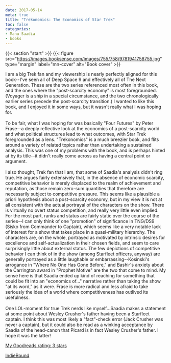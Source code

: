```yaml
---
date: 2017-05-14
meta: true
title: "Trekonomics: The Economics of Star Trek"
toc: false
categories:
- Manu Saadia
- books
---
```


{{< section "start" >}}
{{< figure src="https://images.booksense.com/images/755/758/9781941758755.jpg" type="margin" label="mn-cover" alt="Book cover" >}}

I am a big Trek fan and my viewership is nearly perfectly aligned for this book--I've seen all of Deep Space 9 and effectively all of The Next Generation. These are the two series referenced most often in this book, and the ones where the "post-scarcity economy" is most foregrounded. (Voyager is a ship in a special circumstance, and the two chronologically earlier series precede the post-scarcity transition.) I wanted to like this book, and I enjoyed it in some ways, but it wasn't really what I was hoping for.<br /><br />To be fair, what I was hoping for was basically "Four Futures" by Peter Frase--a deeply reflective look at the economics of a post-scarcity world and what political structures lead to what outcomes, with Star Trek foregrounded as a lens. "Trekonomics" is a much breezier book, and flits around a variety of related topics rather than undertaking a sustained analysis. This was one of my problems with the book, and is perhaps hinted at by its title--it didn't really come across as having a central point or argument.<br /><br />I also thought, Trek fan that I am, that some of Saadia's analysis didn't ring true. He argues fairly extensively that, in the absence of economic scarcity, competitive behavior is merely displaced to the realm of achievement and reputation, as those remain zero-sum quantities that therefore are necessarily subject to competitive pressure. This seems like a plausible a priori hypothesis about a post-scarcity economy, but in my view it is not at all consistent with the actual portrayal of the characters on the show. There is virtually no overt status competition, and really very little even implied. For the most part, ranks and status are fairly static over the course of the series--I can only think of one "promotion" of significance in TNG/DS9 (Sisko from Commander to Captain), which seems like a very notable lack of interest for a show that takes place in a quasi-military hierarchy. The characters are, on the whole, portrayed as motivated by intrinsic desires for excellence and self-actualization in their chosen fields, and seem to care surprisingly little about external status. The few depictions of competitive behavior I can think of in the show (among Starfleet officers, anyway) are generally portrayed as a little laughable or embarrassing--Kosinski's arrogance in "Where No One Has Gone Before," and Bashir's anxiety about the Carrington award in "Prophet Motive" are the two that come to mind. My sense here is that Saadia ended up kind of reaching for something that could be fit into an "economics of..." narrative rather than taking the show "at its word," as it were. Frase is more radical and less afraid to take seriously the idea of a world where competitiveness has outlived its usefulness.<br /><br />One LOL-moment for true Trek nerds like myself...Saadia makes a statement at some point about Wesley Crusher's father having been a Starfleet captain. I think this was most likely a "fact"-check error (Jack Crusher was never a captain), but it could also be read as a winking acceptance by Saadia of the head-canon that Picard is in fact Wesley Crusher's father. I hope it was the latter!

[My Goodreads rating: 3 stars](https://www.goodreads.com/review/show/1993673397)  

[IndieBound](https://www.indiebound.org/book/9781941758755)
